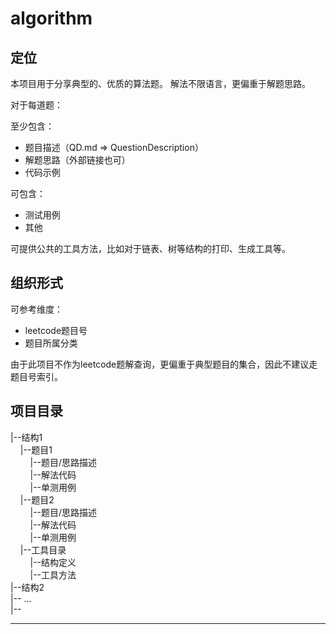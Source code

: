 # algorithm

## 定位

本项目用于分享典型的、优质的算法题。
解法不限语言，更偏重于解题思路。

对于每道题：

至少包含：
- 题目描述（QD.md => QuestionDescription）
- 解题思路（外部链接也可）
- 代码示例

可包含：
- 测试用例
- 其他

可提供公共的工具方法，比如对于链表、树等结构的打印、生成工具等。

## 组织形式

可参考维度：
- leetcode题目号
- 题目所属分类

由于此项目不作为leetcode题解查询，更偏重于典型题目的集合，因此不建议走题目号索引。

## 项目目录

|--结构1<br>
&nbsp;&nbsp;&nbsp;&nbsp;|--题目1<br>
&nbsp;&nbsp;&nbsp;&nbsp;&nbsp;&nbsp;&nbsp;&nbsp;|--题目/思路描述<br>
&nbsp;&nbsp;&nbsp;&nbsp;&nbsp;&nbsp;&nbsp;&nbsp;|--解法代码<br>
&nbsp;&nbsp;&nbsp;&nbsp;&nbsp;&nbsp;&nbsp;&nbsp;|--单测用例<br>
&nbsp;&nbsp;&nbsp;&nbsp;|--题目2<br>
&nbsp;&nbsp;&nbsp;&nbsp;&nbsp;&nbsp;&nbsp;&nbsp;|--题目/思路描述<br>
&nbsp;&nbsp;&nbsp;&nbsp;&nbsp;&nbsp;&nbsp;&nbsp;|--解法代码<br>
&nbsp;&nbsp;&nbsp;&nbsp;&nbsp;&nbsp;&nbsp;&nbsp;|--单测用例<br>
&nbsp;&nbsp;&nbsp;&nbsp;|--工具目录<br>
&nbsp;&nbsp;&nbsp;&nbsp;&nbsp;&nbsp;&nbsp;&nbsp;|--结构定义<br>
&nbsp;&nbsp;&nbsp;&nbsp;&nbsp;&nbsp;&nbsp;&nbsp;|--工具方法<br>
|--结构2<br>
|-- ...<br>
|--

------
